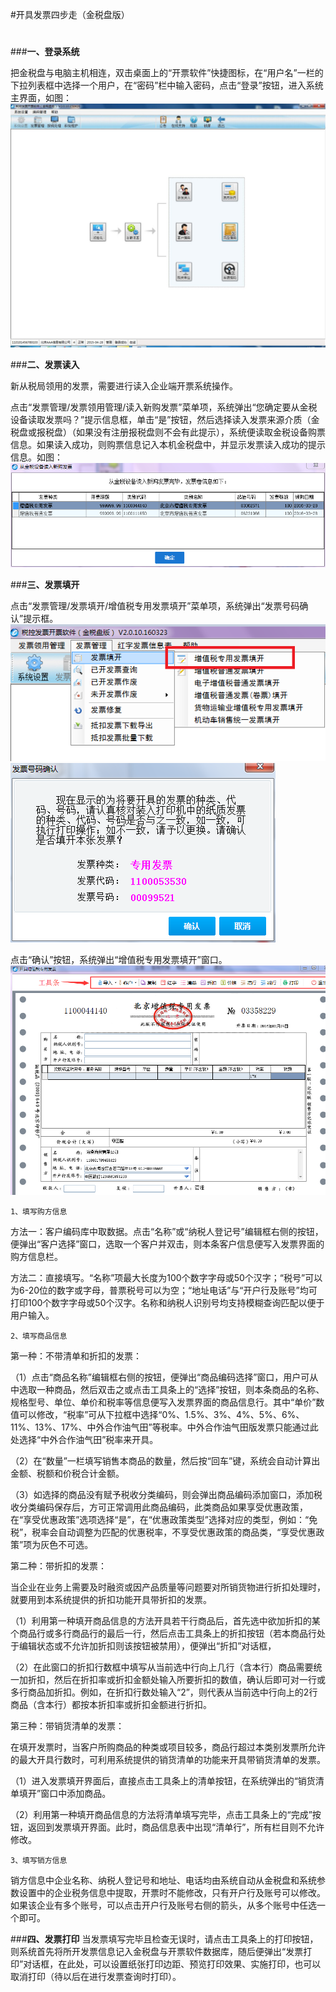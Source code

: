 #开具发票四步走（金税盘版）

#
###**一、登录系统**

把金税盘与电脑主机相连，双击桌面上的“开票软件”快捷图标，在“用户名”一栏的下拉列表框中选择一个用户，在“密码”栏中输入密码，点击“登录”按钮，进入系统主界面，如图：
![tu1](image035.jpg)

###**二、发票读入**

新从税局领用的发票，需要进行读入企业端开票系统操作。

点击“发票管理/发票领用管理/读入新购发票”菜单项，系统弹出“您确定要从金税设备读取发票吗？”提示信息框，单击“是”按钮，然后选择读入发票来源介质（金税盘或报税盘）（如果没有注册报税盘则不会有此提示），系统便读取金税设备购票信息。如果读入成功，则购票信息记入本机金税盘中，并显示发票读入成功的提示信息。如图：
![tu2](image100.png)


###**三、发票填开**

点击“发票管理/发票填开/增值税专用发票填开”菜单项，系统弹出“发票号码确认”提示框。
![tu3](image106.png)
![tu4](image108.png)

点击“确认”按钮，系统弹出“增值税专用发票填开”窗口。
![tu5](image110.png)

    1、填写购方信息

方法一：客户编码库中取数据。点击“名称”或“纳税人登记号”编辑框右侧的按钮，便弹出“客户选择”窗口，选取一个客户并双击，则本条客户信息便写入发票界面的购方信息栏。

方法二：直接填写。“名称”项最大长度为100个数字字母或50个汉字；“税号”可以为6-20位的数字或字母，普票税号可以为空；“地址电话”与“开户行及账号”均可打印100个数字字母或50个汉字。名称和纳税人识别号均支持模糊查询匹配以便于用户输入。

    2、填写商品信息

第一种：不带清单和折扣的发票：

（1）点击“商品名称”编辑框右侧的按钮，便弹出“商品编码选择”窗口，用户可从中选取一种商品，然后双击之或点击工具条上的“选择”按钮，则本条商品的名称、规格型号、单位、单价和税率等信息便写入发票界面的商品信息行。其中“单价”数值可以修改，“税率”可从下拉框中选择“0%、1.5%、3%、4%、5%、6%、11%、13%、17%、中外合作油气田”等税率。中外合作油气田版发票只能通过此处选择“中外合作油气田”税率来开具。

（2）在“数量”一栏填写销售本商品的数量，然后按“回车”键，系统会自动计算出金额、税额和价税合计金额。

（3）如选择的商品没有赋予税收分类编码，则会弹出商品编码添加窗口，添加税收分类编码保存后，方可正常调用此商品编码，此类商品如果享受优惠政策，在“享受优惠政策”选项选择“是”，在“优惠政策类型”选择对应的类型，例如：“免税”，税率会自动调整为匹配的优惠税率，不享受优惠政策的商品类，“享受优惠政策”项为灰色不可选。

第二种：带折扣的发票：

当企业在业务上需要及时融资或因产品质量等问题要对所销货物进行折扣处理时，就要用到本系统提供的折扣功能开具带折扣的发票。

（1）利用第一种填开商品信息的方法开具若干行商品后，首先选中欲加折扣的某个商品行或多行商品行的最后一行，然后点击工具条上的折扣按钮（若本商品行处于编辑状态或不允许加折扣则该按钮被禁用），便弹出“折扣”对话框，

（2）在此窗口的折扣行数框中填写从当前选中行向上几行（含本行）商品需要统一加折扣，然后在折扣率或折扣金额处输入所要折扣的数值，确认后即可对一行或多行商品加折扣。例如，在折扣行数处输入“2”，则代表从当前选中行向上的2行商品（含本行）都按本折扣率或折扣金额进行折扣。

第三种：带销货清单的发票：

在填开发票时，当客户所购商品的种类或项目较多，商品行超过本类别发票所允许的最大开具行数时，可利用系统提供的销货清单的功能来开具带销货清单的发票。

（1）进入发票填开界面后，直接点击工具条上的清单按钮，在系统弹出的“销货清单填开”窗口中添加商品。

（2）利用第一种填开商品信息的方法将清单填写完毕，点击工具条上的“完成”按钮，返回到发票填开界面。此时，商品信息表中出现“清单行”，所有栏目则不允许修改。


    3、填写销方信息

销方信息中企业名称、纳税人登记号和地址、电话均由系统自动从金税盘和系统参数设置中的企业税务信息中提取，开票时不能修改，只有开户行及账号可以修改。如果该企业有多个账号，可以点击开户行及账号右侧的箭头，从多个账号中任选一个即可。

###**四、发票打印**
当发票填写完毕且检查无误时，请点击工具条上的打印按钮，则系统首先将所开发票信息记入金税盘与开票软件数据库，随后便弹出“发票打印”对话框，在此处，可以设置纸张打印边距、预览打印效果、实施打印，也可以取消打印（待以后在进行发票查询时打印）。